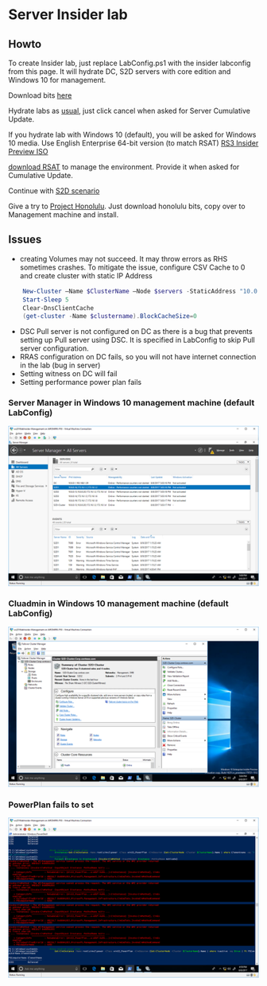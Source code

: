 # Server Insider lab

## Howto
To create Insider lab, just replace LabConfig.ps1 with the insider labconfig from this page. It will hydrate DC, S2D servers with core edition and Windows 10 for management. 

Download bits [here](https://www.microsoft.com/en-us/software-download/windowsinsiderpreviewserver)

Hydrate labs as [usual](https://github.com/Microsoft/ws2016lab#howto), just click cancel when asked for Server Cumulative Update. 

If you hydrate lab with Windows 10 (default), you will be asked for Windows 10 media. Use English Enterprise 64-bit version (to match RSAT) [RS3 Insider Preview ISO](https://www.microsoft.com/en-us/software-download/windowsinsiderpreviewadvanced)

[download RSAT](https://www.microsoft.com/en-us/software-download/windowsinsiderpreviewserver) to manage the environment. Provide it when asked for Cumulative Update.

Continue with [S2D scenario](https://github.com/Microsoft/ws2016lab/tree/master/Scenarios/S2D%20Hyperconverged)

Give a try to [Project Honolulu](http://aka.ms/honoluludownload). Just download honolulu bits, copy over to Management machine and install.

## Issues

* creating Volumes may not succeed. It may throw errors as RHS sometimes crashes. To mitigate the issue, configure CSV Cache to 0 and create cluster with static IP Address
````PowerShell
    New-Cluster –Name $ClusterName –Node $servers -StaticAddress "10.0.0.111"
    Start-Sleep 5
    Clear-DnsClientCache
    (get-cluster -Name $clustername).BlockCacheSize=0
````
* DSC Pull server is not configured on DC as there is a bug that prevents setting up Pull server using DSC. It is specified in LabConfig to skip Pull server configuration.
* RRAS configuration on DC fails, so you will not have internet connection in the lab (bug in server)
* Setting witness on DC will fail
* Setting performance power plan fails

### Server Manager in Windows 10 management machine (default LabConfig)
![](/Insider/Screenshots/ServerManager.png)

### Cluadmin in Windows 10 management machine (default LabConfig)
![](/Insider/Screenshots/cluadmin.png)

### PowerPlan fails to set
![](/Insider/Screenshots/powerplan.png)